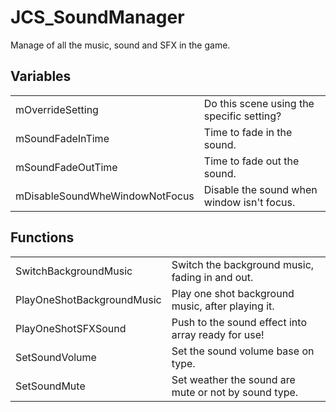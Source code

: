 # JCS_SoundManager

Manage of all the music, sound and SFX in the game.


## Variables

<table>
  <tr>
    <td>mOverrideSetting</td>
    <td>Do this scene using the specific setting?</td>
  </tr>
  <tr>
    <td>mSoundFadeInTime</td>
    <td>Time to fade in the sound.</td>
  </tr>
  <tr>
    <td>mSoundFadeOutTime</td>
    <td>Time to fade out the sound.</td>
  </tr>
  <tr>
    <td>mDisableSoundWheWindowNotFocus</td>
    <td>Disable the sound when window isn't focus.</td>
  </tr>
</table>


## Functions

<table>
  <tr>
    <td>SwitchBackgroundMusic</td>
    <td>Switch the background music, fading in and out.</td>
  </tr>
  <tr>
    <td>PlayOneShotBackgroundMusic</td>
    <td>Play one shot background music, after playing it.</td>
  </tr>
  <tr>
    <td>PlayOneShotSFXSound</td>
    <td>Push to the sound effect into array ready for use!</td>
  </tr>
  <tr>
    <td>SetSoundVolume</td>
    <td>Set the sound volume base on type.</td>
  </tr>
  <tr>
    <td>SetSoundMute</td>
    <td>Set weather the sound are mute or not by sound type.</td>
  </tr>
</table>
